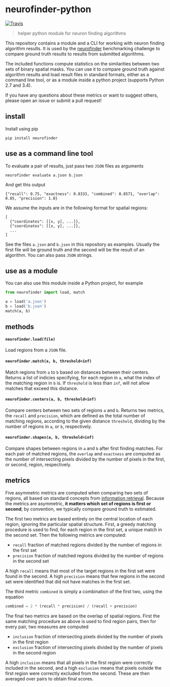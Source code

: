 # neurofinder-python

[![Travis](https://img.shields.io/travis/codeneuro/neurofinder-python.svg?style=flat-square)]()

> helper python module for neuron finding algorithms

This repository contains a module and a CLI for working with neuron finding algorithm results. It is used by the [neurofinder](https://github.com/codeneuro/neurofinder) benchmarking challenge to compare ground truth results to results from submitted algorithms.

The included functions compute statistics on the similarities between two sets of binary spatial masks. You can use it to compare ground truth against algorithm results and load result files in standard formats, either as a command line tool, or as a module inside a python project (supports Python 2.7 and 3.4).

If you have any questions about these metrics or want to suggest others, please open an issue or submit a pull request!

## install

Install using pip

```
pip install neurofinder
```

## use as a command line tool

To evaluate a pair of results, just pass two `JSON` files as arguments

```
neurofinder evaluate a.json b.json
```

And get this output

```
{"recall": 0.75, "exactness": 0.8333, "combined": 0.8571, "overlap": 0.85, "precision": 1.0}
```

We assume the inputs are in the following format for spatial regions:

```
[
  {"coordinates": [[x, y], ...]}, 
  {"coordinates": [[x, y], ...]}, 
  ...
]
```

See the files `a.json` and `b.json` in this repository as examples. Usually the first file will be ground truth and the second will be the result of an algorithm. You can also pass `JSON` strings. 

## use as a module

You can also use this module inside a Python project, for example

```python
from neurofinder import load, match

a = load('a.json')
b = load('b.json')
match(a, b)
```

## methods

#### `neurofinder.load(file)`

Load regions from a `JSON` file.

#### `neurofinder.match(a, b, threshold=inf)`

Match regions from `a` to `b` based on distances between their centers. Returns a list of indicies specifying, for each region in `a`, what the index of the matching region in `b` is. If `threshold` is less than `inf`, will not allow matches that exceed this distance.

#### `neurofinder.centers(a, b, threshold=inf)`

Compare centers between two sets of regions `a` and `b`. Returns two metrics, the `recall` and `precision`, which are defined as the total number of matching regions, according to the given distance `threshold`, dividing by the number of regions in `a`, or `b`, respectively.

#### `neurofinder.shapes(a, b, threshold=inf)`

Compare shapes between regions in `a` and `b` after first finding matches. For each pair of matched regions, the `overlap` and `exactness` are computed as the number of intersecting pixels divided by the number of pixels in the first, or second, region, respectively.

## metrics

Five asymmetric metrics are computed when comparing two sets of regions, all based on standard concepts from [information retrieval](https://en.wikipedia.org/wiki/Information_retrieval). Because the metrics are asymmetric, **it matters which set of regions is first or second**; by convention, we typically compare ground truth to estimated.

The first two metrics are based entirely on the central location of each region, ignoring the particular spatial structure. First, a greedy matching procedure is used to find, for each region in the first set, a unique match in the second set. Then the following metrics are computed:

- `recall` fraction of matched regions divided by the number of regions in the first set
- `precision` fraction of matched regions divided by the number of regions in the second set

A high `recall` means that most of the target regions in the first set were found in the second. A high `precision` means that few regions in the second set were identified that did not have matches in the first set.

The third metric `combined` is simply a combination of the first two, using the equation 

```python
combined = 2 * (recall * precision) / (recall + precision)
```

The final two metrics are based on the overlap of spatial regions. First the same matching procedure as above is used to find region pairs, then for every pair, two measures are computed

- `inclusion` fraction of intersecting pixels divided by the number of pixels in the first region
- `exclusion` fraction of intersecting pixels divided by the number of pixels in the second region

A high `inclusion` means that all pixels in the first region were correctly included in the second, and a high `exclusion` means that pixels outside the first region were correctly excluded from the second. These are then averaged over pairs to obtain final scores.
